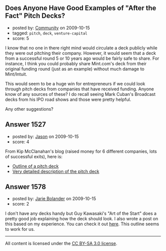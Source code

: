 ## Does Anyone Have Good Examples of "After the Fact" Pitch Decks?

- posted by: [Community](https://stackexchange.com/users/-1/-1-community) on 2009-10-15
- tagged: `pitch`, `deck`, `venture-capital`
- score: 5

I know that no one in there right mind would circulate a deck publicly while they were out pitching their company. However, it would seem that a deck from a successful round 5 or 10 years ago would be fairly safe to share. For instance, I think you could probably share Mint.com's deck from their original funding round (just as an example) without much damage to Mint/Intuit.

This would seem to be a huge win for entrepreneurs if we could look through pitch decks from companies that have received funding. Anyone know of any sources of these? I do recall seeing Mark Cuban's Broadcast decks from his IPO road shows and those were pretty helpful.

Any other suggestions?


## Answer 1527

- posted by: [Jason](https://stackexchange.com/users/-1/2-jason) on 2009-10-15
- score: 4

<p>From Kip McClanahan's blog (raised money for 6 different companies, lots of successful exits), here is:</p>

<ul>
<li><a href="http://kipmcc.wordpress.com/2009/07/17/investor-pitch-deck-outline/" rel="nofollow">Outline of a pitch deck</a></li>
<li><a href="http://kipmcc.wordpress.com/2009/08/01/combined-vc-pitch-deck-examples-discus/" rel="nofollow">Very detailed description of the pitch deck</a></li>
</ul>



## Answer 1578

- posted by: [Jarie Bolander](https://stackexchange.com/users/-1/585-jarie-bolander) on 2009-10-15
- score: 2

<p>I don't have any decks handy but Guy Kawasaki's "Art of the Start" does a pretty good job explaining how the deck should look. I also wrote a post on this based on my experience. You can check it out <a href="http://www.thedailymba.com/2009/05/27/pitch-perfect/" rel="nofollow">here</a>. This outline seems to work for us.</p>




---

All content is licensed under the [CC BY-SA 3.0 license](https://creativecommons.org/licenses/by-sa/3.0/).
